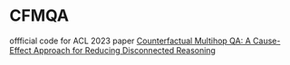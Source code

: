 # CFMQA
offficial code for ACL 2023 paper [Counterfactual Multihop QA: A Cause-Effect Approach for Reducing Disconnected Reasoning](https://arxiv.org/abs/2210.07138)
